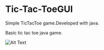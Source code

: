 # Tic-Tac-ToeGUI
Simple TicTacToe game.Developed with java.

Basic tic tac toe  java game.
 
 
 ![Alt Text](https://www.imageupload.net/image/YFtDt)
